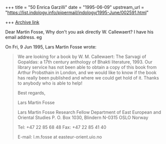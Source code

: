 +++
title = "50 Enrica Garzilli"
date = "1995-06-09"
upstream_url = "https://list.indology.info/pipermail/indology/1995-June/002591.html"

+++
[Archive link](https://list.indology.info/pipermail/indology/1995-June/002591.html)


Dear Martin Fosse,
Why don't you ask directly W. Callewaert?
I have his email address.
eg

On Fri, 9 Jun 1995, Lars Martin Fosse wrote:

> We are looking for a book by W. M. Callewaert: The Sarvagi of Gopaldas: a
> 17th century anthology of Bhakti literature, 1993. Our library service has
> not been able to obtain a copy of this book from Arthur Probsthain in
> London, and we would like to know if the book has really been published and
> where we could get hold of it. Thanks to anybody who is able to help!
> 
> Best regards,
> 
> Lars Martin Fosse
> 
> 
> 
> Lars Martin Fosse
> Research Fellow
> Department of East European
> and Oriental Studies
> P. O. Box 1030, Blindern
> N-0315 OSLO Norway
> 
> Tel: +47 22 85 68 48
> Fax: +47 22 85 41 40
> 
> E-mail: l.m.fosse at easteur-orient.uio.no
> 
> 
>  
> 






